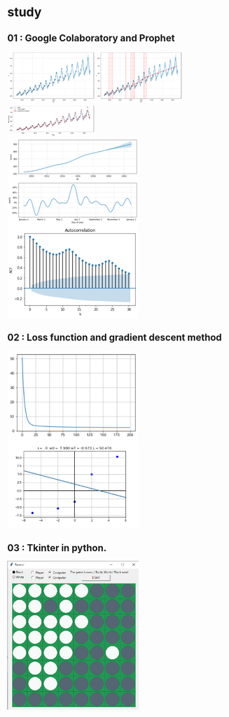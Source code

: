 # study

## 01 : Google Colaboratory and Prophet

<img src="https://github.com/okagen/study/blob/master/Data/01-1_GoogleColaboratory_Prophet_predict.png" width="200"><img src="https://github.com/okagen/study/blob/master/Data/01-2-1_GoogleColaboratory_ChangePoints.png" width="200"><img src="https://github.com/okagen/study/blob/master/Data/01-2-4_GoogleColaboratory_ConfidenceInterval.png" width="200">
<br>
<img src="https://github.com/okagen/study/blob/master/Data/01-2-2_GoogleColaboratory_Trend.png" width="300"><img src="https://github.com/okagen/study/blob/master/Data/01-2-3_GoogleColaboratory_Autocorrelation.png" width="300">


## 02 : Loss function and gradient descent method

<img src="https://github.com/okagen/study/blob/master/Data/02-1_LossFunctionandGradientDescentMethod_LearningCurve.png" width="300">
<img src="https://github.com/okagen/study/blob/master/Data/02-2_LossFunctionandGradientDescentMethod.gif" width="300">

## 03 : Tkinter in python.

<img src="https://github.com/okagen/study/blob/master/Data/03_Tkinter_reversi.png" width="300">

